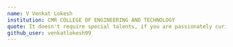 ```yaml
---
name: V Venkat Lokesh
institution: CMR COLLEGE OF ENGINEERING AND TECHNOLOGY
quote: It doesn't require special talents, if you are passionately curious
github_user: venkatlokesh99
---
```

